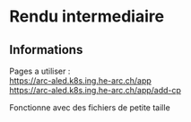 # Rendu intermediaire

## Informations

Pages a utiliser :  
https://arc-aled.k8s.ing.he-arc.ch/app  
https://arc-aled.k8s.ing.he-arc.ch/app/add-cp

Fonctionne avec des fichiers de petite taille
